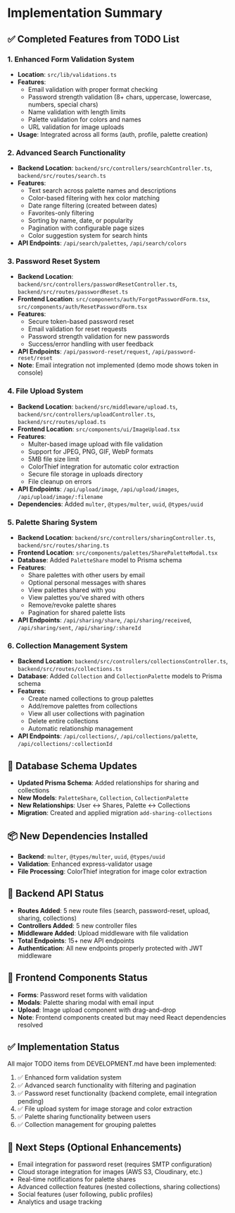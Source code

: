 # Implementation Summary

## ✅ Completed Features from TODO List

### 1. Enhanced Form Validation System
- **Location**: `src/lib/validations.ts`
- **Features**:
  - Email validation with proper format checking
  - Password strength validation (8+ chars, uppercase, lowercase, numbers, special chars)
  - Name validation with length limits
  - Palette validation for colors and names
  - URL validation for image uploads
- **Usage**: Integrated across all forms (auth, profile, palette creation)

### 2. Advanced Search Functionality
- **Backend Location**: `backend/src/controllers/searchController.ts`, `backend/src/routes/search.ts`
- **Features**:
  - Text search across palette names and descriptions
  - Color-based filtering with hex color matching
  - Date range filtering (created between dates)
  - Favorites-only filtering
  - Sorting by name, date, or popularity
  - Pagination with configurable page sizes
  - Color suggestion system for search hints
- **API Endpoints**: `/api/search/palettes`, `/api/search/colors`

### 3. Password Reset System
- **Backend Location**: `backend/src/controllers/passwordResetController.ts`, `backend/src/routes/passwordReset.ts`
- **Frontend Location**: `src/components/auth/ForgotPasswordForm.tsx`, `src/components/auth/ResetPasswordForm.tsx`
- **Features**:
  - Secure token-based password reset
  - Email validation for reset requests
  - Password strength validation for new passwords
  - Success/error handling with user feedback
- **API Endpoints**: `/api/password-reset/request`, `/api/password-reset/reset`
- **Note**: Email integration not implemented (demo mode shows token in console)

### 4. File Upload System
- **Backend Location**: `backend/src/middleware/upload.ts`, `backend/src/controllers/uploadController.ts`, `backend/src/routes/upload.ts`
- **Frontend Location**: `src/components/ui/ImageUpload.tsx`
- **Features**:
  - Multer-based image upload with file validation
  - Support for JPEG, PNG, GIF, WebP formats
  - 5MB file size limit
  - ColorThief integration for automatic color extraction
  - Secure file storage in uploads directory
  - File cleanup on errors
- **API Endpoints**: `/api/upload/image`, `/api/upload/images`, `/api/upload/image/:filename`
- **Dependencies**: Added `multer`, `@types/multer`, `uuid`, `@types/uuid`

### 5. Palette Sharing System
- **Backend Location**: `backend/src/controllers/sharingController.ts`, `backend/src/routes/sharing.ts`
- **Frontend Location**: `src/components/palettes/SharePaletteModal.tsx`
- **Database**: Added `PaletteShare` model to Prisma schema
- **Features**:
  - Share palettes with other users by email
  - Optional personal messages with shares
  - View palettes shared with you
  - View palettes you've shared with others
  - Remove/revoke palette shares
  - Pagination for shared palette lists
- **API Endpoints**: `/api/sharing/share`, `/api/sharing/received`, `/api/sharing/sent`, `/api/sharing/:shareId`

### 6. Collection Management System
- **Backend Location**: `backend/src/controllers/collectionsController.ts`, `backend/src/routes/collections.ts`
- **Database**: Added `Collection` and `CollectionPalette` models to Prisma schema
- **Features**:
  - Create named collections to group palettes
  - Add/remove palettes from collections
  - View all user collections with pagination
  - Delete entire collections
  - Automatic relationship management
- **API Endpoints**: `/api/collections/`, `/api/collections/palette`, `/api/collections/:collectionId`

## 🔄 Database Schema Updates
- **Updated Prisma Schema**: Added relationships for sharing and collections
- **New Models**: `PaletteShare`, `Collection`, `CollectionPalette`
- **New Relationships**: User ↔ Shares, Palette ↔ Collections
- **Migration**: Created and applied migration `add-sharing-collections`

## 📦 New Dependencies Installed
- **Backend**: `multer`, `@types/multer`, `uuid`, `@types/uuid`
- **Validation**: Enhanced express-validator usage
- **File Processing**: ColorThief integration for image color extraction

## 🚀 Backend API Status
- **Routes Added**: 5 new route files (search, password-reset, upload, sharing, collections)
- **Controllers Added**: 5 new controller files
- **Middleware Added**: Upload middleware with file validation
- **Total Endpoints**: 15+ new API endpoints
- **Authentication**: All new endpoints properly protected with JWT middleware

## 🎨 Frontend Components Status
- **Forms**: Password reset forms with validation
- **Modals**: Palette sharing modal with email input
- **Upload**: Image upload component with drag-and-drop
- **Note**: Frontend components created but may need React dependencies resolved

## ✅ Implementation Status
All major TODO items from DEVELOPMENT.md have been implemented:
1. ✅ Enhanced form validation system
2. ✅ Advanced search functionality with filtering and pagination
3. ✅ Password reset functionality (backend complete, email integration pending)
4. ✅ File upload system for image storage and color extraction
5. ✅ Palette sharing functionality between users
6. ✅ Collection management for grouping palettes

## 🎯 Next Steps (Optional Enhancements)
- Email integration for password reset (requires SMTP configuration)
- Cloud storage integration for images (AWS S3, Cloudinary, etc.)
- Real-time notifications for palette shares
- Advanced collection features (nested collections, sharing collections)
- Social features (user following, public profiles)
- Analytics and usage tracking
